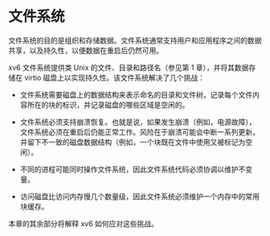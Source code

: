 # 文件系统

文件系统的目的是组织和存储数据。文件系统通常支持用户和应用程序之间的数据共享，以及持久性，以便数据在重启后仍然可用。

xv6 文件系统提供类 Unix 的文件、目录和路径名（参见第 1 章），并将其数据存储在 virtio 磁盘上以实现持久性。该文件系统解决了几个挑战：

*   文件系统需要磁盘上的数据结构来表示命名的目录和文件树，记录每个文件内容所在的块的标识，并记录磁盘的哪些区域是空闲的。

*   文件系统必须支持崩溃恢复。也就是说，如果发生崩溃（例如，电源故障），文件系统必须在重启后仍能正常工作。风险在于崩溃可能会中断一系列更新，并留下不一致的磁盘数据结构（例如，一个块既在文件中使用又被标记为空闲）。

*   不同的进程可能同时操作文件系统，因此文件系统代码必须协调以维护不变量。

*   访问磁盘比访问内存慢几个数量级，因此文件系统必须维护一个内存中的常用块缓存。

本章的其余部分将解释 xv6 如何应对这些挑战。